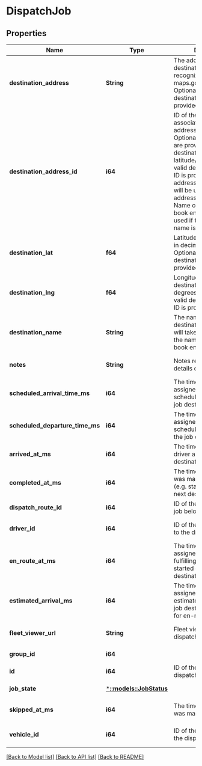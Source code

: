 # DispatchJob

## Properties
Name | Type | Description | Notes
------------ | ------------- | ------------- | -------------
**destination_address** | **String** | The address of the job destination, as it would be recognized if provided to maps.google.com. Optional if a valid destination address ID is provided. | [optional] [default to null]
**destination_address_id** | **i64** | ID of the job destination associated with an address book entry. Optional if valid values are provided for destination address or latitude/longitude. If a valid destination address ID is provided, address/latitude/longitude will be used from the address book entry. Name of the address book entry will only be used if the destination name is not provided. | [optional] [default to null]
**destination_lat** | **f64** | Latitude of the destination in decimal degrees. Optional if a valid destination address ID is provided. | [optional] [default to null]
**destination_lng** | **f64** | Longitude of the destination in decimal degrees. Optional if a valid destination address ID is provided. | [optional] [default to null]
**destination_name** | **String** | The name of the job destination. If provided, it will take precedence over the name of the address book entry. | [optional] [default to null]
**notes** | **String** | Notes regarding the details of this job. | [optional] [default to null]
**scheduled_arrival_time_ms** | **i64** | The time at which the assigned driver is scheduled to arrive at the job destination. | [default to null]
**scheduled_departure_time_ms** | **i64** | The time at which the assigned driver is scheduled to depart from the job destination. | [optional] [default to null]
**arrived_at_ms** | **i64** | The time at which the driver arrived at the job destination. | [optional] [default to null]
**completed_at_ms** | **i64** | The time at which the job was marked complete (e.g. started driving to the next destination). | [optional] [default to null]
**dispatch_route_id** | **i64** | ID of the route that this job belongs to. | [default to null]
**driver_id** | **i64** | ID of the driver assigned to the dispatch job. | [optional] [default to null]
**en_route_at_ms** | **i64** | The time at which the assigned driver started fulfilling the job (e.g. started driving to the destination). | [optional] [default to null]
**estimated_arrival_ms** | **i64** | The time at which the assigned driver is estimated to arrive at the job destination. Only valid for en-route jobs. | [optional] [default to null]
**fleet_viewer_url** | **String** | Fleet viewer url of the dispatch job. | [optional] [default to null]
**group_id** | **i64** |  | [default to null]
**id** | **i64** | ID of the Samsara dispatch job. | [default to null]
**job_state** | [***::models::JobStatus**](jobStatus.md) |  | [default to null]
**skipped_at_ms** | **i64** | The time at which the job was marked skipped. | [optional] [default to null]
**vehicle_id** | **i64** | ID of the vehicle used for the dispatch job. | [optional] [default to null]

[[Back to Model list]](../README.md#documentation-for-models) [[Back to API list]](../README.md#documentation-for-api-endpoints) [[Back to README]](../README.md)


